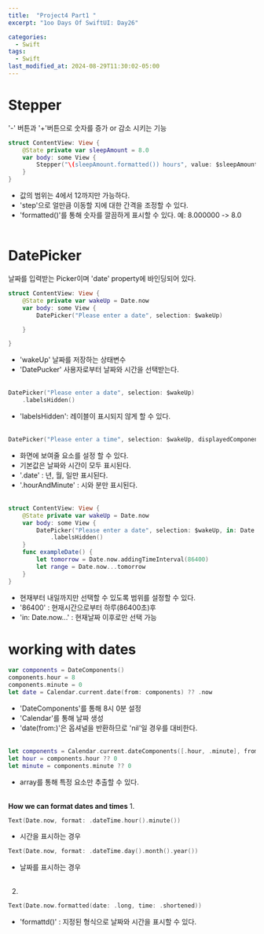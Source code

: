 ```yaml
---
title:  "Project4 Part1 "
excerpt: "1oo Days Of SwiftUI: Day26"

categories:
  - Swift
tags:
  - Swift
last_modified_at: 2024-08-29T11:30:02-05:00
---
```

# Stepper
'-' 버튼과 '+'버튼으로 숫자를 증가 or 감소 시키는 기능

```swift
struct ContentView: View {
    @State private var sleepAmount = 8.0
    var body: some View {
        Stepper("\(sleepAmount.formatted()) hours", value: $sleepAmount, in:4...12, step: 0.25 )
    }
}
```
- 값의 범위는 4에서 12까지만 가능하다.
- 'step'으로 얼만큼 이동할 지에 대한 간격을 조정할 수 있다.
- 'formatted()'를 통해 숫자를 깔끔하게 표시할 수 있다. 예: 8.000000 -> 8.0
<br><br>

# DatePicker
날짜를 입력받는 Picker이며 'date' property에 바인딩되어 있다.

```swift
struct ContentView: View {
    @State private var wakeUp = Date.now
    var body: some View {
        DatePicker("Please enter a date", selection: $wakeUp)

    }

}
```
- 'wakeUp' 날짜를 저장하는 상태변수
- 'DatePucker' 사용자로부터 날짜와 시간을 선택받는다.
<br><br>

```swift 
DatePicker("Please enter a date", selection: $wakeUp)
    .labelsHidden()
```
- 'labelsHidden': 레이블이 표시되지 않게 할 수 있다. 
<br><br>

```swift
DatePicker("Please enter a time", selection: $wakeUp, displayedComponents: .hourAndMinute)
```
- 화면에 보여줄 요소를 설정 할 수 있다.
- 기본값은 날짜와 시간이 모두 표시된다.
- '.date' : 년, 월, 일만 표시된다.
- '.hourAndMinute' : 시와 분만 표시된다.
<br><br>

```swift
struct ContentView: View {
    @State private var wakeUp = Date.now
    var body: some View {
        DatePicker("Please enter a date", selection: $wakeUp, in: Date.now...)
            .labelsHidden()
    }
    func exampleDate() {
        let tomorrow = Date.now.addingTimeInterval(86400)
        let range = Date.now...tomorrow
    }
}
```
- 현재부터 내일까지만 선택할 수 있도록 범위를 설정할 수 있다.
- '86400' : 현재시간으로부터 하루(86400초)후
- 'in: Date.now...' : 현재날짜 이후로만 선택 가능

# working with dates

```swift
var components = DateComponents()
components.hour = 8
components.minute = 0
let date = Calendar.current.date(from: components) ?? .now
```
- 'DateComponents'를 통해 8시 0분 설정
- 'Calendar'를 통해 날짜 생성
- 'date(from:)'은 옵셔널을 반환하므로 'nil'일 경우를 대비한다.
<br><br>

```swift
let components = Calendar.current.dateComponents([.hour, .minute], from: someDate)
let hour = components.hour ?? 0
let minute = components.minute ?? 0
```
- array를 통해 특정 요소만 추출할 수 있다.
<br><br>

**How we can format dates and times**
1.

```swift
Text(Date.now, format: .dateTime.hour().minute())
```
- 시간을 표시하는 경우
```swift
Text(Date.now, format: .dateTime.day().month().year())
```
- 날짜를 표시하는 경우
<br><br>

2.

```swift
Text(Date.now.formatted(date: .long, time: .shortened))
```
- 'formattd()' : 지정된 형식으로 날짜와 시간을 표시할 수 있다.
